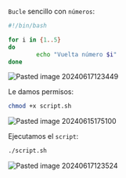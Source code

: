 ``Bucle`` sencillo con ``números``:

```Bash
#!/bin/bash

for i in {1..5}
do
        echo "Vuelta número $i"
done
```

![Pasted image 20240617123449](https://github.com/user-attachments/assets/3b9dce69-0701-4263-b63e-433c5a870e24)

Le damos permisos:

```Bash
chmod +x script.sh
```

![Pasted image 20240615175100](https://github.com/user-attachments/assets/030df90c-b1e3-4d63-9a95-db18884f27f6)

Ejecutamos el ``script``:

```Bash
./script.sh
```

![Pasted image 20240617123524](https://github.com/user-attachments/assets/1412c8a1-420c-4e37-9220-a0ea5641448e)
